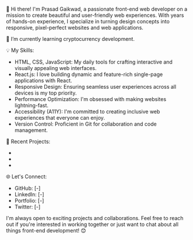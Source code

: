 👋 Hi there! I'm Prasad Gaikwad, a passionate front-end web developer on a mission to create beautiful and user-friendly web experiences. With years of hands-on experience, 
    I specialize in turning design concepts into responsive, pixel-perfect websites and web applications.

🌱 I’m currently learning cryptocurrency development.

💡 My Skills:
- HTML, CSS, JavaScript: My daily tools for crafting interactive and visually appealing web interfaces.
- React.js: I love building dynamic and feature-rich single-page applications with React.
- Responsive Design: Ensuring seamless user experiences across all devices is my top priority.
- Performance Optimization: I'm obsessed with making websites lightning-fast.
- Accessibility (A11Y): I'm committed to creating inclusive web experiences that everyone can enjoy.
- Version Control: Proficient in Git for collaboration and code management.

🔨 Recent Projects:
- [Project 1]: [-]
- [Project 2]: [-]
- [Project 3]: [-]

🌐 Let's Connect:
- GitHub: [-]
- LinkedIn: [-]
- Portfolio: [-]
- Twitter: [-]

I'm always open to exciting projects and collaborations. Feel free to reach out if you're interested in working together or just want to chat about all things front-end development! 😊

